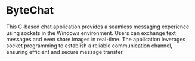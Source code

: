 # ByteChat
This C-based chat application provides a seamless messaging experience using sockets in the Windows environment. Users can exchange text messages and even share images in real-time. The application leverages socket programming to establish a reliable communication channel, ensuring efficient and secure message transfer.
